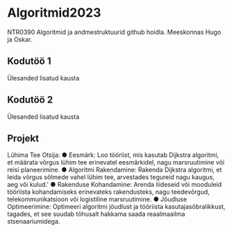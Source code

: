 # Algoritmid2023
NTR0390 Algoritmid ja andmestruktuurid github hoidla.
Meeskonnas Hugo ja Oskar.

## Kodutöö 1
Ülesanded lisatud kausta

## Kodutöö 2
Ülesanded lisatud kausta

## Projekt
Lühima Tee Otsija:
● Eesmärk: Loo tööriist, mis kasutab Dijkstra algoritmi, et määrata võrgus lühim tee
erinevatel eesmärkidel, nagu marsruutimine või reisi planeerimine.
● Algoritmi Rakendamine: Rakenda Dijkstra algoritmi, et leida võrgus sõlmede vahel
lühim tee, arvestades tegureid nagu kaugus, aeg või kulud.'
● Rakenduse Kohandamine: Arenda liideseid või mooduleid tööriista kohandamiseks
erinevateks rakendusteks, nagu teedevõrgud, telekommunikatsioon või logistiline
marsruutimine.
● Jõudluse Optimeerimine: Optimeeri algoritmi jõudlust ja tööriista kasutajasõbralikkust,
tagades, et see suudab tõhusalt hakkama saada reaalmaailma stsenaariumidega.
